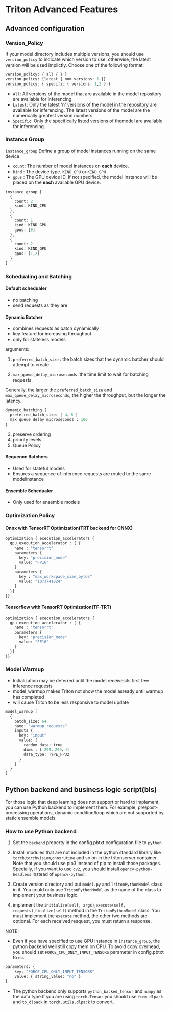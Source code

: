 # Triton Advanced Features

## Advanced configuration
### Version_Policy

If your model directory includes multiple versions, you should use `version_policy` to indicate which version to use, otherwise, the latest version will be used implictly.
Choose one of the following format:

```protobuf
version_policy: { all { } }
version_policy: {latest { num_versions: 1 }}
version_policy: { specific { versions: 1,2 } }
```

+ `All`: All versions of the model that are available in the model repository are available for inferencing.
+ `Latest`: Only the latest 'n' versions of the model in the repository are available for inferencing. The latest versions of the model are the numerically greatest version numbers.
+ `Specific`: Only the specifically listed versions of themodel are available for inferencing.

### Instance Group

`instance_group` Define a group of model instances running on the same device

+ `count`: The number of model instances on **each** device.
+ `kind` : The device type. `KIND_CPU` or `KIND_GPU`
+ `gpus` : The GPU device ID. If not specified, the model instance will be placed on the **each** available GPU device.

```protobuf
instance_group [
  {
    count: 2
    kind: KIND_CPU
  },
  {
    count: 1
    kind: KIND_GPU
    gpus: [0]
  },
  {
    count: 2
    kind: KIND_GPU
    gpus: [1,2]
  }
]
```

### Schedualing and Batching

#### Default schedualer
+ no batching
+ send requests as they are

#### Dynamic Batcher
+ combines requests as batch dynamically
+ key feature for increasing throughput
+ only for stateless models

arguments:
1. `preferred_batch_size` : the batch sizes that the dynamic batcher should attempt to create

2. `max_queue_delay_microseconds` :the time limit to wait for batching requests. 

Generally, the larger the `preferred_batch_size` and `max_queue_delay_microseconds`, the higher the throughput, but the longer the latency.

```protobuf
dynamic_batching {
  preferred_batch_size: [ 4，8 ]
  max_queue_delay_microseconds : 100
}
```

3. preserve ordering
4. priority levels
5. Queue Policy

#### Sequence Batchers
+ Used for stateful models
+ Ensures a sequence of inference requests are routed to the same modelinstance

#### Ensemble Schedualer
+ Only used for ensemble models

### Optimization Policy

#### Onnx with TensorRT Optimization(TRT backend for ONNX)
```protobuf
optimization { execution_accelerators { 
  gpu_execution_accelerator : [ {
    name : "tensorrt"
    parameters { 
      key: "precision_mode" 
      value: "FP16" 
    }
    parameters { 
      key : "max_workspace_size_bytes"
      value: "1073741824"
    }
  }]
}}
```

#### Tensorflow with TensorRT Optimization(TF-TRT)
```protobuf
optimization { execution_accelerators {
  gpu_execution_accelerator : [ {
    name : "tensorrt"
    parameters { 
      key: "precision_mode" 
      value: "FP16" 
    }
  }]
}}

```

### Model Warmup
+ Initialization may be deferred until the model receivesits first few inference requests
+ model_warmup makes Triton not show the model asready until warmup has completed
+ will cause Triton to be less responsive to model update

```protobuf
model_warmup [
  {
    batch_size: 64
    name: "warmup_requests"
    inputs {
      key: "input" 
      value: {
        random_data: true
        dims : [ 299，299，3]
        data_type: TYPE_FP32
      }
    }
  }
]
```

## Python backend and business logic script(bls)

For those logic that deep learning does not support or hard to implement, 
you can use Python backend to implement them. For example, 
pre/post-processing operations, dynamic condition/loop which are not supported by static ensemble models.

### How to use Python backend

1. Set the `backend` property in the config.pbtxt configuration file to `python`.

2. Install modules that are not included in the python standard library
   like `torch`,`torchvision`,`onnxrutime` and so on in the tritonserver container.
   Note that you should use pip3 instead of pip to install those packages.
   Specially, if you want to use `cv2`, you should install `opencv-python-headless` instead of `opencv-python`.

3. Create version directory and put `model.py` and `TritonPythonModel` class in it.
   You could only use `TritonPythonModel` as the name of the class to implement your business logic.

4. implement the `initialize(self, args)`,`execute(self, requests)`,`finalize(self)` method in the 
   `TritonPythonModel` class. You must implement the `execute` method, the other two methods are optional. For each received resquest, you must return a response.

NOTE: 

+ Even if you have specified to use GPU instance in `instance_group`, the python backend weil still 
copy them on CPU. To avoid copy overhead, you should set `FORCE_CPU_ONLY_INPUT_TENSORS` parameter
in config.pbtxt to `no`.
```protobuf
parameters: {
    key: "FORCE_CPU_ONLY_INPUT_TENSORS"
    value: { string_value: "no" }
}
```
+ The python backend only supports `python_backed_tensor` and `numpy` as the data type.If you are using `torch.Tensor` you should use `from_dlpack` and `to_dlpack` in `torch.utils.dlpack` to convert.